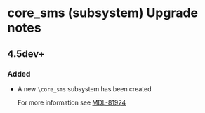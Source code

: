 # core_sms (subsystem) Upgrade notes

## 4.5dev+

### Added

- A new `\core_sms` subsystem has been created

  For more information see [MDL-81924](https://tracker.moodle.org/browse/MDL-81924)
